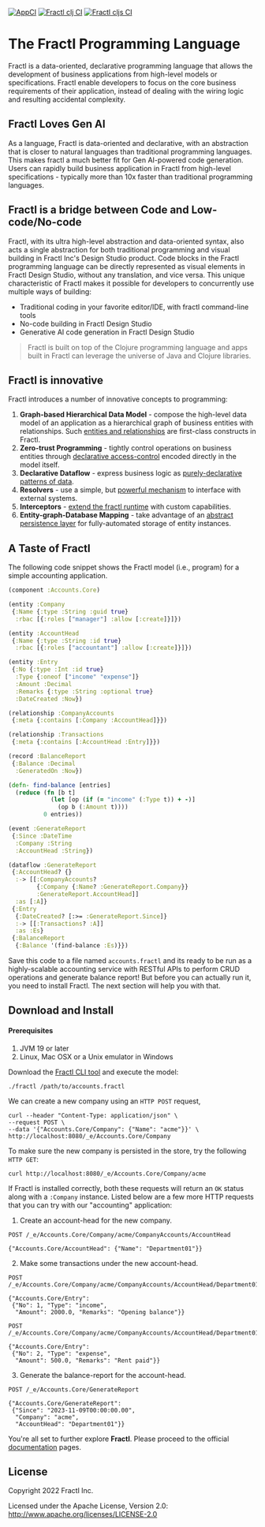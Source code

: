 [![AppCI](https://github.com/fractl-io/fractl/actions/workflows/app.yml/badge.svg)](https://github.com/fractl-io/fractl/actions/workflows/app.yml)
[![Fractl clj CI](https://github.com/fractl-io/fractl/actions/workflows/fractl-clj.yml/badge.svg)](https://github.com/fractl-io/fractl/actions/workflows/fractl-clj.yml)
[![Fractl cljs CI](https://github.com/fractl-io/fractl/actions/workflows/fractl-cljs.yml/badge.svg)](https://github.com/fractl-io/fractl/actions/workflows/fractl-cljs.yml)

# The Fractl Programming Language

Fractl is a data-oriented, declarative programming language that allows the development of business applications from high-level models or specifications. Fractl enable developers to focus on the core business requirements of their application, instead of dealing with the wiring logic and resulting accidental complexity.

## Fractl Loves Gen AI

As a language, Fractl is data-oriented and declarative, with an abstraction that is closer to natural languages than traditional programming languages. This makes fractl a much better fit for Gen AI-powered code generation.
Users can rapidly build business application in Fractl from high-level specifications - typically more than 10x faster than traditional programming languages.

## Fractl is a bridge between Code and Low-code/No-code

Fractl, with its ultra high-level abstraction and data-oriented syntax, also acts a single abstraction for both traditional programming and visual building in Fractl Inc's Design Studio product. Code blocks in the Fractl programming language can be directly represented as visual elements in Fractl Design Studio, without any translation, and vice versa. This unique characteristic of Fractl makes it possible for developers to concurrently use multiple ways of building:

* Traditional coding in your favorite editor/IDE, with fractl command-line tools
* No-code building in Fractl Design Studio
* Generative AI code generation in Fractl Design Studio

> Fractl is built on top of the Clojure programming language and apps built in Fractl can leverage the universe of Java and Clojure libraries.

## Fractl is innovative

Fractl introduces a number of innovative concepts to programming:

1. **Graph-based Hierarchical Data Model** - compose the high-level data model of an application as a hierarchical graph of business entities with relationships. Such [entities and relationships](https://docs.fractl.io/docs/concepts/data-model) are first-class constructs in Fractl.
2. **Zero-trust Programming** - tightly control operations on business entities through [declarative access-control](https://docs.fractl.io/docs/concepts/zero-trust-programming) encoded directly in the model itself.
3. **Declarative Dataflow** - express business logic as [purely-declarative patterns of data](https://docs.fractl.io/docs/concepts/declarative-dataflow).
4. **Resolvers** - use a simple, but [powerful mechanism](https://docs.fractl.io/docs/concepts/resolvers) to interface with external systems.
5. **Interceptors** - [extend the fractl runtime](https://docs.fractl.io/docs/concepts/interceptors) with custom capabilities.
6. **Entity-graph-Database Mapping** - take advantage of an [abstract persistence layer](https://docs.fractl.io/docs/concepts/entity-db-mapping) for fully-automated storage of entity instances.

## A Taste of Fractl

The following code snippet shows the Fractl model (i.e., program) for a simple accounting application. 

```clojure
(component :Accounts.Core)

(entity :Company
 {:Name {:type :String :guid true}
  :rbac [{:roles ["manager"] :allow [:create]}]})

(entity :AccountHead
 {:Name {:type :String :id true}
  :rbac [{:roles ["accountant"] :allow [:create]}]})

(entity :Entry
 {:No {:type :Int :id true}
  :Type {:oneof ["income" "expense"]}
  :Amount :Decimal
  :Remarks {:type :String :optional true}
  :DateCreated :Now})

(relationship :CompanyAccounts
 {:meta {:contains [:Company :AccountHead]}})

(relationship :Transactions
 {:meta {:contains [:AccountHead :Entry]}})

(record :BalanceReport
 {:Balance :Decimal
  :GeneratedOn :Now})

(defn- find-balance [entries]
  (reduce (fn [b t]
            (let [op (if (= "income" (:Type t)) + -)]
              (op b (:Amount t))))
          0 entries))

(event :GenerateReport
 {:Since :DateTime
  :Company :String
  :AccountHead :String})

(dataflow :GenerateReport
 {:AccountHead? {}
  :-> [[:CompanyAccounts?
        {:Company {:Name? :GenerateReport.Company}}
        :GenerateReport.AccountHead]]
  :as [:A]}
 {:Entry
  {:DateCreated? [:>= :GenerateReport.Since]}
  :-> [[:Transactions? :A]]
  :as :Es}
 {:BalanceReport
  {:Balance '(find-balance :Es)}})
```

Save this code to a file named `accounts.fractl` and its ready to be run as a highly-scalable accounting service with RESTful APIs to perform CRUD operations and generate balance report!
But before you can actually run it, you need to install Fractl. The next section will help you with that.

## Download and Install

#### Prerequisites

1. JVM 19 or later
2. Linux, Mac OSX or a Unix emulator in Windows

Download the [Fractl CLI tool](https://raw.githubusercontent.com/fractl-io/fractl/main/bin/fractl?token=GHSAT0AAAAAACJKCQZ6U7QVI6PA6CWL7FG4ZKPU2YQ) and execute the model:

```shell
./fractl /path/to/accounts.fractl
```

We can create a new company using an `HTTP POST` request,

```shell
curl --header "Content-Type: application/json" \
--request POST \
--data '{"Accounts.Core/Company": {"Name": "acme"}}' \
http://localhost:8080/_e/Accounts.Core/Company
```

To make sure the new company is persisted in the store, try the following `HTTP GET`:

```shell
curl http://localhost:8080/_e/Accounts.Core/Company/acme
```

If Fractl is installed correctly, both these requests will return an `OK` status along with a `:Company` instance.
Listed below are a few more HTTP requests that you can try with our "accounting" application:

1. Create an account-head for the new company.

```shell
POST /_e/Accounts.Core/Company/acme/CompanyAccounts/AccountHead

{"Accounts.Core/AccountHead": {"Name": "Department01"}}
```

2. Make some transactions under the new account-head.

```shell
POST /_e/Accounts.Core/Company/acme/CompanyAccounts/AccountHead/Department01/Transactions/Entry

{"Accounts.Core/Entry":
 {"No": 1, "Type": "income",
  "Amount": 2000.0, "Remarks": "Opening balance"}}

POST /_e/Accounts.Core/Company/acme/CompanyAccounts/AccountHead/Department01/Transactions/Entry

{"Accounts.Core/Entry":
 {"No": 2, "Type": "expense",
  "Amount": 500.0, "Remarks": "Rent paid"}}
```

3. Generate the balance-report for the account-head.

```shell
POST /_e/Accounts.Core/GenerateReport

{"Accounts.Core/GenerateReport":
 {"Since": "2023-11-09T00:00:00.00",
  "Company": "acme",
  "AccountHead": "Department01"}}
```

You're all set to further explore **Fractl**. Please proceed to the official [documentation](https://docs.fractl.io/docs) pages.

## License

Copyright 2022 Fractl Inc.

Licensed under the Apache License, Version 2.0:
http://www.apache.org/licenses/LICENSE-2.0


